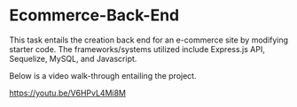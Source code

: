 # Ecommerce-Back-End

This task entails the creation back end for an e-commerce site by modifying starter code. The frameworks/systems utilized include Express.js API, Sequelize, MySQL, and Javascript.


Below is a video walk-through entailing the project.


https://youtu.be/V6HPvL4Mi8M